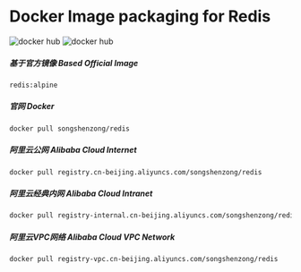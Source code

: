 # Docker Image packaging for Redis

![docker hub](https://img.shields.io/docker/pulls/songshenzong/redis.svg?style=flat-square)
![docker hub](https://img.shields.io/docker/stars/songshenzong/redis.svg?style=flat-square)


##### 基于官方镜像 Based Official Image

```bash
redis:alpine
```



##### 官网 Docker

```bash
docker pull songshenzong/redis
```



##### 阿里云公网 Alibaba Cloud Internet

```bash
docker pull registry.cn-beijing.aliyuncs.com/songshenzong/redis
```



##### 阿里云经典内网 Alibaba Cloud Intranet

```bash
docker pull registry-internal.cn-beijing.aliyuncs.com/songshenzong/redis
```



##### 阿里云VPC网络 Alibaba Cloud VPC Network

```bash
docker pull registry-vpc.cn-beijing.aliyuncs.com/songshenzong/redis
```

